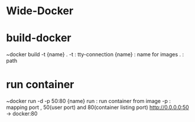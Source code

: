 # Wide-Docker

# build-docker
~docker build -t {name} .
-t : tty-connection
{name} : name for images
. : path

# run container
~docker run -d -p 50:80 {name}
run : run container from image
-p : mapping port , 50(user port) and 80(container listing port)
	http://0.0.0.0:50 -> docker:80


